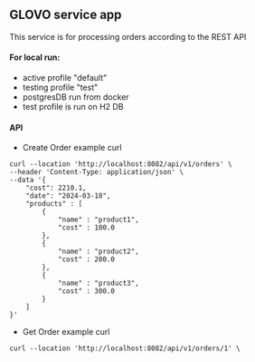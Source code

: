 ## GLOVO service app
This service is for processing orders according to the REST API 
#### For local run:
- active profile "default"
- testing profile "test"
- postgresDB run from docker
- test profile is run on H2 DB

#### API

- Create Order example curl
```
curl --location 'http://localhost:8082/api/v1/orders' \
--header 'Content-Type: application/json' \
--data '{
    "cost": 2210.1,
    "date": "2024-03-18",
    "products" : [
        {
            "name" : "product1",
            "cost" : 100.0
        },
        {
            "name" : "product2",
            "cost" : 200.0
        },
        {
            "name" : "product3",
            "cost" : 300.0
        }
    ]
}'
```

- Get Order example curl
```
curl --location 'http://localhost:8082/api/v1/orders/1' \